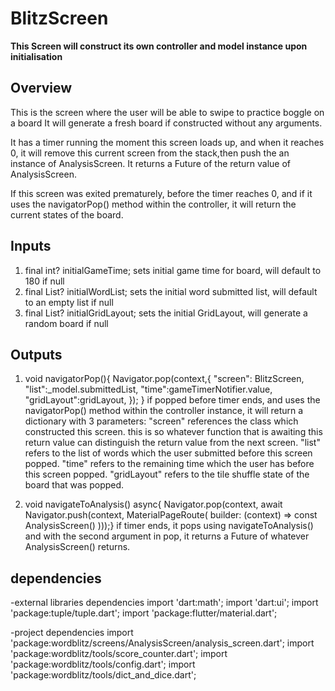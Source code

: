 # BlitzScreen
**This Screen will construct its own controller and model instance upon initialisation**

## Overview
This is the screen where the user will be able to swipe to practice boggle on a board
It will generate a fresh board if constructed without any arguments.

It has a timer running the moment this screen loads up, and when it reaches 0,
it will remove this current screen from the stack,then push the an instance of AnalysisScreen.
It returns a Future of the return value of AnalysisScreen.

If this screen was exited prematurely, before the timer reaches 0,
and if it uses the navigatorPop() method within the controller,
it will return the current states of the board.

## Inputs
1. final int? initialGameTime;
sets initial game time for board, will default to 180 if null
2. final List<String>? initialWordList;
sets the initial word submitted list, will default to an empty list if null
3. final List<String>? initialGridLayout;
sets the initial GridLayout, will generate a random board if null

## Outputs
1. void navigatorPop(){
   Navigator.pop(context,{
   "screen": BlitzScreen,
   "list":_model.submittedList,
   "time":gameTimerNotifier.value,
   "gridLayout":gridLayout,
   });
   }
if popped before timer ends, and uses the navigatorPop() method within the controller instance,
it will return a dictionary with 3 parameters:
"screen" references the class which constructed this screen. this is so whatever function that is awaiting this return value can distinguish the return value from the next screen.
"list" refers to the list of words which the user submitted before this screen popped.
"time" refers to the remaining time which the user has before this screen popped.
"gridLayout" refers to the tile shuffle state of the board that was popped.

2. void navigateToAnalysis() async{
   Navigator.pop(context,
   await Navigator.push(context,
   MaterialPageRoute(
   builder: (context) => const AnalysisScreen()
   )));}
if timer ends, it pops using navigateToAnalysis() and with the second argument in pop,
it returns a Future of whatever AnalysisScreen() returns. 

## dependencies
-external libraries dependencies
import 'dart:math';
import 'dart:ui';
import 'package:tuple/tuple.dart';
import 'package:flutter/material.dart';

-project dependencies
import 'package:wordblitz/screens/AnalysisScreen/analysis_screen.dart';
import 'package:wordblitz/tools/score_counter.dart';
import 'package:wordblitz/tools/config.dart';
import 'package:wordblitz/tools/dict_and_dice.dart';
